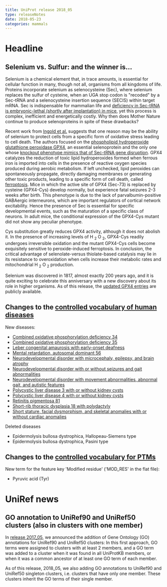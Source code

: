 ```yaml
---
title: UniProt release 2018_05
type: releaseNotes
date: 2018-05-23
categories: mammals
---
```


# Headline

## Selenium vs. Sulfur: and the winner is...

Selenium is a chemical element that, in trace amounts, is essential for cellular function in many, though not all, organisms from all kingdoms of life. Proteins incorporate selenium as selenocysteine (Sec), where selenium replaces the sulfur of cysteine, when an UGA stop codon is "recoded" by a Sec-tRNA and a selenocysteine insertion sequence (SECIS) within target mRNA. Sec is indispensable for mammalian life and [deficiency in Sec-tRNA is embryonic-lethal (shortly after implantation) in mice](https://www.ncbi.nlm.nih.gov/pubmed/9159106), yet this process is complex, inefficient and energetically costly. Why then does Mother Nature continue to produce selenoproteins in spite of these drawbacks?

Recent work from [Ingold et al.](https://www.ncbi.nlm.nih.gov/pubmed/29290465) suggests that one reason may be the ability of selenium to protect cells from a specific form of oxidative stress leading to cell death. The authors focused on the [phospholipid hydroperoxide glutathione peroxidase GPX4](http://www.uniprot.org/uniprot/?query=gene:gpx4+AND+taxonomy:mammalia+AND+reviewed:yes), an essential selenoprotein and the only one whose [knockout phenotype mimics that of Sec-tRNA gene disruption](https://www.ncbi.nlm.nih.gov/pubmed/12566075). GPX4 catalyzes the reduction of toxic lipid hydroperoxides formed when ferrous iron is imported into cells in the presence of reactive oxygen species produced during aerobic metabolism. If left unchecked, lipid peroxides can spontaneously propagate, directly damaging membranes or generating other toxic products, leading to a specific form of cell death, called [ferroptosis](https://en.wikipedia.org/wiki/Ferroptosis). Mice in which the active site of GPX4 (Sec-73) is replaced by cysteine (GPX4-Cys) develop normally, but experience fatal seizures 2-3 weeks after birth. This phenotype is due to the lack of parvalbumin-positive GABAergic interneurons, which are important regulators of cortical network excitability. Hence the presence of Sec is essential for specific developmental events, such as the maturation of a specific class of neurons. In adult mice, the conditional expression of the GPX4-Cys mutant did not show any peculiar phenotype.

Cys substitution greatly reduces GPX4 activity, although it does not abolish it. In the presence of increasing levels of H <sub>2</sub> O <sub>2</sub>, GPX4-Cys readily undergoes irreversible oxidation and the mutant GPX4-Cys cells become exquisitely sensitive to peroxide-induced ferroptosis. In conclusion, the critical advantage of selenolate-versus thiolate-based catalysis may lie in its resistance to overoxidation when cells increase their metabolic rates and mitochondrial H <sub>2</sub> O <sub>2</sub> production.

Selenium was discovered in 1817, almost exactly 200 years ago, and it is quite exciting to celebrate this anniversary with a new discovery about its role in higher organisms. As of this release, the [updated GPX4 entries](http://www.uniprot.org/uniprot/?query=gene:gpx4+and+reviewed:yes) are publicly available.

## Changes to the [controlled vocabulary of human diseases](https://ftp.uniprot.org/pub/databases/uniprot/current_release/knowledgebase/complete/docs/humdisease)

New diseases:

-   [Combined oxidative phosphorylation deficiency 34](http://www.uniprot.org/diseases/DI-05192)
-   [Combined oxidative phosphorylation deficiency 35](http://www.uniprot.org/diseases/DI-05193)
-   [Leber congenital amaurosis with early-onset deafness](http://www.uniprot.org/diseases/DI-05197)
-   [Mental retardation, autosomal dominant 56](http://www.uniprot.org/diseases/DI-05186)
-   [Neurodevelopmental disorder with microcephaly, epilepsy, and brain atrophy](http://www.uniprot.org/diseases/DI-05188)
-   [Neurodevelopmental disorder with or without seizures and gait abnormalities](http://www.uniprot.org/diseases/DI-05189)
-   [Neurodevelopmental disorder with movement abnormalities, abnormal gait, and autistic features](http://www.uniprot.org/diseases/DI-05190)
-   [Polycystic liver disease 3 with or without kidney cysts](http://www.uniprot.org/diseases/DI-05194)
-   [Polycystic liver disease 4 with or without kidney cysts](http://www.uniprot.org/diseases/DI-05195)
-   [Retinitis pigmentosa 81](http://www.uniprot.org/diseases/DI-05187)
-   [Short-rib thoracic dysplasia 18 with polydactyly](http://www.uniprot.org/diseases/DI-05191)
-   [Short stature, facial dysmorphism, and skeletal anomalies with or without cardiac anomalies](http://www.uniprot.org/diseases/DI-05196)

Deleted diseases

-   Epidermolysis bullosa dystrophica, Hallopeau-Siemens type
-   Epidermolysis bullosa dystrophica, Pasini type

## Changes to the [controlled vocabulary for PTMs](https://ftp.uniprot.org/pub/databases/uniprot/current_release/knowledgebase/complete/docs/ptmlist)

New term for the feature key 'Modified residue' ('MOD\_RES' in the flat file):

-   Pyruvic acid (Tyr)

# UniRef news

## GO annotation to UniRef90 and UniRef50 clusters (also in clusters with one member)

In [release 2017\_05](http://www.uniprot.org/news/2017/05/10/release), we announced the addition of Gene Ontology (GO) annotations for UniRef90 and UniRef50 clusters: In this first approach, GO terms were assigned to clusters with at least 2 members, and a GO term was added to a cluster when it was found in all UniProtKB members, or when it was a common ancestor of at least one GO term of each member.

As of this release, 2018\_05, we also adding GO annotations to UniRef90 and UniRef50 singleton clusters, i.e. clusters that have only one member. These clusters inherit the GO terms of their single member.
